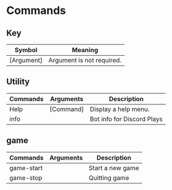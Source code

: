 # Commands

## Key 
| Symbol      | Meaning                        |
|-------------|--------------------------------|
| [Argument]  | Argument is not required.      |

## Utility
| Commands | Arguments | Description                |
|----------|-----------|----------------------------|
| Help     | [Command] | Display a help menu.       |
| info     |           | Bot info for Discord Plays |

## game
| Commands   | Arguments | Description      |
|------------|-----------|------------------|
| game-start |           | Start a new game |
| game-stop  |           | Quitting game    |

